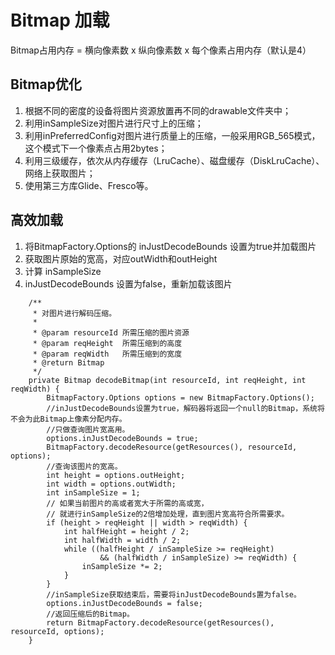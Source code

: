# Bitmap 加载

Bitmap占用内存 = 横向像素数 x 纵向像素数 x 每个像素占用内存（默认是4）

## Bitmap优化

1. 根据不同的密度的设备将图片资源放置再不同的drawable文件夹中；
2. 利用inSampleSize对图片进行尺寸上的压缩；
3. 利用inPreferredConfig对图片进行质量上的压缩，一般采用RGB_565模式，这个模式下一个像素点占用2bytes；
4. 利用三级缓存，依次从内存缓存（LruCache）、磁盘缓存（DiskLruCache）、网络上获取图片；
5. 使用第三方库Glide、Fresco等。

## 高效加载

1. 将BitmapFactory.Options的 inJustDecodeBounds 设置为true并加载图片
2. 获取图片原始的宽高，对应outWidth和outHeight
3. 计算 inSampleSize
4. inJustDecodeBounds 设置为false，重新加载该图片

```
    /**
     * 对图片进行解码压缩。
     *
     * @param resourceId 所需压缩的图片资源
     * @param reqHeight  所需压缩到的高度
     * @param reqWidth   所需压缩到的宽度
     * @return Bitmap
     */
    private Bitmap decodeBitmap(int resourceId, int reqHeight, int reqWidth) {
        BitmapFactory.Options options = new BitmapFactory.Options();
        //inJustDecodeBounds设置为true，解码器将返回一个null的Bitmap，系统将不会为此Bitmap上像素分配内存。
        //只做查询图片宽高用。
        options.inJustDecodeBounds = true;
        BitmapFactory.decodeResource(getResources(), resourceId, options);
        //查询该图片的宽高。
        int height = options.outHeight;
        int width = options.outWidth;
        int inSampleSize = 1;
        // 如果当前图片的高或者宽大于所需的高或宽，
        // 就进行inSampleSize的2倍增加处理，直到图片宽高符合所需要求。
        if (height > reqHeight || width > reqWidth) {
            int halfHeight = height / 2;
            int halfWidth = width / 2;
            while ((halfHeight / inSampleSize >= reqHeight)
                    && (halfWidth / inSampleSize) >= reqWidth) {
                inSampleSize *= 2;
            }
        }
        //inSampleSize获取结束后，需要将inJustDecodeBounds置为false。
        options.inJustDecodeBounds = false;
        //返回压缩后的Bitmap。
        return BitmapFactory.decodeResource(getResources(), resourceId, options);
    }
```